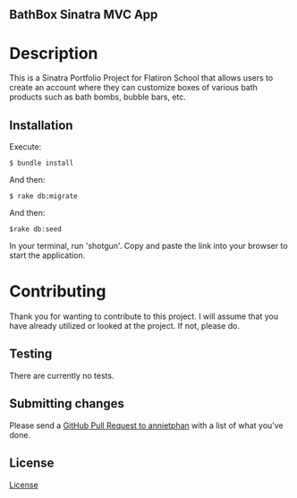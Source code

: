 BathBox Sinatra MVC App
---

# Description

This is a Sinatra Portfolio Project for Flatiron School that allows users to create an account where they can customize boxes of various bath products such as bath bombs, bubble bars, etc.

## Installation

Execute:

    $ bundle install

And then:

    $ rake db:migrate

And then:

    $rake db:seed

In your terminal, run 'shotgun'. Copy and paste the link into your browser to start the application.

# Contributing

Thank you for wanting to contribute to this project. I will assume that you have already utilized or looked at the project. If not, please do.

## Testing

There are currently no tests.

## Submitting changes

Please send a [GitHub Pull Request to annietphan](https://github.com/annietphan/bath-box/pulls) with a list of what you've done.

## License
  [License](https://github.com/annietphan/bath-box/blob/master/LICENSE)
